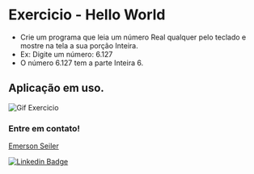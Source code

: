 # Exercicio - Hello World
- Crie um programa que leia um número Real qualquer pelo teclado e mostre na tela a sua porção Inteira.
- Ex: Digite um número: 6.127
- O número 6.127 tem a parte Inteira 6.

## Aplicação em uso.

![Gif Exercicio](./img/exercicio.png)

### Entre em contato!

[Emerson Seiler](https://www.linkedin.com/in/seileremerson/)

[![Linkedin Badge](https://img.shields.io/badge/-seileremerson-blue?style=flat-square&logo=Linkedin&logoColor=white&link=https://www.linkedin.com/in/diogoalvesti/)](https://www.linkedin.com/in/seileremerson/)